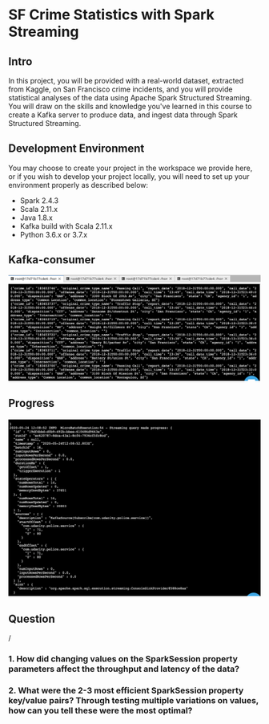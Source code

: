 # SF Crime Statistics with Spark Streaming

## Intro

In this project, you will be provided with a real-world dataset, extracted from Kaggle, on San Francisco crime incidents, and you will provide statistical analyses of the data using Apache Spark Structured Streaming. You will draw on the skills and knowledge you've learned in this course to create a Kafka server to produce data, and ingest data through Spark Structured Streaming.

## Development Environment

You may choose to create your project in the workspace we provide here, or if you wish to develop your project locally, you will need to set up your environment properly as described below:

- Spark 2.4.3
- Scala 2.11.x
- Java 1.8.x
- Kafka build with Scala 2.11.x
- Python 3.6.x or 3.7.x

## Kafka-consumer

![consumer](https://github.com/yl2982/SF-Crime-Statistics-with-Spark-Streaming/blob/master/screenshots/1.png?raw=True)

## Progress

![progress](https://github.com/yl2982/SF-Crime-Statistics-with-Spark-Streaming/blob/master/screenshots/2.png?raw=True)

## Question
/
### 1. How did changing values on the SparkSession property parameters affect the throughput and latency of the data?

### 2. What were the 2-3 most efficient SparkSession property key/value pairs? Through testing multiple variations on values, how can you tell these were the most optimal?



